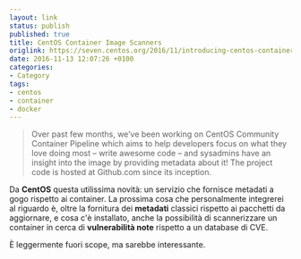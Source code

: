 ```yaml
---
layout: link
status: publish
published: true
title: CentOS Container Image Scanners
origlink: https://seven.centos.org/2016/11/introducing-centos-container-image-scanners/
date: 2016-11-13 12:07:26 +0100
categories: 
- Category
tags: 
- centos
- container
- docker
---
```


> Over past few months, we’ve been working on CentOS Community Container Pipeline which aims to help developers focus on what they love doing most – write awesome code – and sysadmins have an insight into the image by providing metadata about it! The project code is hosted at Github.com since its inception.

Da **CentOS** questa utilissima novità: un servizio che fornisce metadati a gogo rispetto ai container. La prossima cosa che personalmente integrerei al riguardo è, oltre la fornitura dei **metadati** classici rispetto ai pacchetti da aggiornare, e cosa c'è installato, anche la possibilità di scannerizzare un container in cerca di **vulnerabilità note** rispetto a un database di CVE.

È leggermente fuori scope, ma sarebbe interessante.

